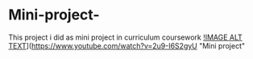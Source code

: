 # Mini-project-

This project i did as mini project in curriculum coursework
[!IMAGE ALT TEXT](https://img.youtube.com/vi/2u9-I6S2gyU/0.jpg)](https://www.youtube.com/watch?v=2u9-I6S2gyU "Mini project"
